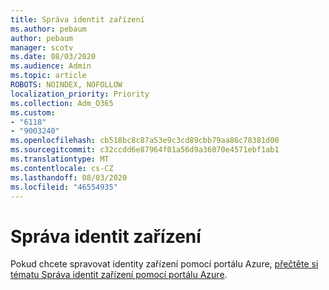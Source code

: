 ```yaml
---
title: Správa identit zařízení
ms.author: pebaum
author: pebaum
manager: scotv
ms.date: 08/03/2020
ms.audience: Admin
ms.topic: article
ROBOTS: NOINDEX, NOFOLLOW
localization_priority: Priority
ms.collection: Adm_O365
ms.custom:
- "6118"
- "9003240"
ms.openlocfilehash: cb518bc8c87a53e9c3cd89cbb79aa86c78381d00
ms.sourcegitcommit: c32ccdd6e87964f01a56d9a36070e4571ebf1ab1
ms.translationtype: MT
ms.contentlocale: cs-CZ
ms.lasthandoff: 08/03/2020
ms.locfileid: "46554935"
---
```

# <a name="manage-device-identities"></a>Správa identit zařízení

Pokud chcete spravovat identity zařízení pomocí portálu Azure, [přečtěte si tématu Správa identit zařízení pomocí portálu Azure](https://docs.microsoft.com/azure/active-directory/devices/device-management-azure-portal).